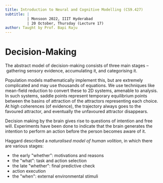 ```yaml
---
title: Introduction to Neural and Cognitive Modelling (CS9.427)
subtitle: |
          | Monsoon 2022, IIIT Hyderabad
          | 20 October, Thursday (Lecture 17)
author: Taught by Prof. Bapi Raju
---
```


# Decision-Making
The abstract model of decision-making consists of three main stages – gathering sensory evidence, accumulating it, and categorising it.

Population models mathematically implement this, but are extremely complicated and may use thousands of equations. We use techniques like mean-field reduction to convert these to 2D systems, amenable to analysis.  
In such systems, saddle points represent temporary equilibrium points between the basins of attraction of the attractors representing each choice. At high coherences (of evidence), the trajectory always goes to the favoured attractor, and eventually the unfavoured attractor disappears.

Decision making by the brain gives rise to questions of intention and free will. Experiments have been done to indicate that the brain generates the intention to perform an action before the person becomes aware of it.

Haggard described a *naturalised model of human volition*, in which there are various stages:

* the early "whether": motivations and reasons
* the "what": task and action selection
* the late "whether": final predictive check
* action execution
* the "when": external environmental stimuli